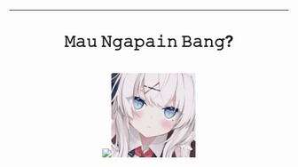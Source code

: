 ***
<div align="center">
<h1> 𝙼𝚊𝚞 𝙽𝚐𝚊𝚙𝚊𝚒𝚗 𝙱𝚊𝚗𝚐? <h1>
<div>
<div align="center">
<p align="center">
<img src="https://telegra.ph/file/7dbfdad065b9f326538e1.png?size=500"><img width="30%" src="ShionMD.jpg"></a></div>
